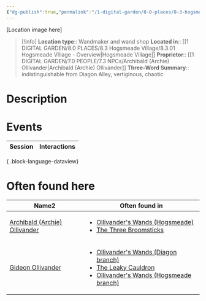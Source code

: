 ```yaml
---
{"dg-publish":true,"permalink":"/1-digital-garden/8-0-places/8-3-hogsmeade-village/8-3-27-ollivander-s-wands-hogsmeade-branch/","tags":["#place","#hogsmeade","#shop"]}
---
```


[Location image here]
>[!info]
>**Location type**::  Wandmaker and wand shop
>**Located in**:: [[1 DIGITAL GARDEN/8.0 PLACES/8.3 Hogsmeade Village/8.3.01 Hogsmeade VIllage - Overview\|Hogsmeade Village]]
>**Proprietor**:: [[1 DIGITAL GARDEN/7.0 PEOPLE/7.3 NPCs/Archibald (Archie) Ollivander\|Archibald (Archie) Ollivander]]
>**Three-Word Summary**:: indistinguishable from Diagon Alley, vertiginous, chaotic 

# Description


# Events

| Session | Interactions |
| ------- | ------------ |

{ .block-language-dataview}

# Often found here

<div><table class="dataview table-view-table"><thead class="table-view-thead"><tr class="table-view-tr-header"><th class="table-view-th"><span>Name</span><span class="dataview small-text">2</span></th><th class="table-view-th"><span>Often found in</span></th></tr></thead><tbody class="table-view-tbody"><tr><td><span><a data-tooltip-position="top" aria-label="1 DIGITAL GARDEN/7.0 PEOPLE/7.3 NPCs/Archibald (Archie) Ollivander.md" data-href="1 DIGITAL GARDEN/7.0 PEOPLE/7.3 NPCs/Archibald (Archie) Ollivander.md" href="1 DIGITAL GARDEN/7.0 PEOPLE/7.3 NPCs/Archibald (Archie) Ollivander.md" class="internal-link" target="_blank" rel="noopener nofollow">Archibald (Archie) Ollivander</a></span></td><td><ul class="dataview dataview-ul dataview-result-list-ul"><li class="dataview-result-list-li"><span><a data-tooltip-position="top" aria-label="1 DIGITAL GARDEN/8.0 PLACES/8.3 Hogsmeade Village/8.3.27 Ollivander's Wands (Hogsmeade branch).md" data-href="1 DIGITAL GARDEN/8.0 PLACES/8.3 Hogsmeade Village/8.3.27 Ollivander's Wands (Hogsmeade branch).md" href="1 DIGITAL GARDEN/8.0 PLACES/8.3 Hogsmeade Village/8.3.27 Ollivander's Wands (Hogsmeade branch).md" class="internal-link" target="_blank" rel="noopener nofollow">Ollivander's Wands (Hogsmeade)</a></span></li><li class="dataview-result-list-li"><span><a data-tooltip-position="top" aria-label="1 DIGITAL GARDEN/8.0 PLACES/8.3 Hogsmeade Village/8.3.11 The Three Broomsticks.md" data-href="1 DIGITAL GARDEN/8.0 PLACES/8.3 Hogsmeade Village/8.3.11 The Three Broomsticks.md" href="1 DIGITAL GARDEN/8.0 PLACES/8.3 Hogsmeade Village/8.3.11 The Three Broomsticks.md" class="internal-link" target="_blank" rel="noopener nofollow">The Three Broomsticks</a></span></li></ul></td></tr><tr><td><span><a data-tooltip-position="top" aria-label="1 DIGITAL GARDEN/7.0 PEOPLE/7.3 NPCs/Gideon Ollivander.md" data-href="1 DIGITAL GARDEN/7.0 PEOPLE/7.3 NPCs/Gideon Ollivander.md" href="1 DIGITAL GARDEN/7.0 PEOPLE/7.3 NPCs/Gideon Ollivander.md" class="internal-link" target="_blank" rel="noopener nofollow">Gideon Ollivander</a></span></td><td><ul class="dataview dataview-ul dataview-result-list-ul"><li class="dataview-result-list-li"><span><a data-tooltip-position="top" aria-label="1 DIGITAL GARDEN/8.0 PLACES/8.1 Diagon Alley/8.1.11 Ollivander's Wands, Diagon branch.md" data-href="1 DIGITAL GARDEN/8.0 PLACES/8.1 Diagon Alley/8.1.11 Ollivander's Wands, Diagon branch.md" href="1 DIGITAL GARDEN/8.0 PLACES/8.1 Diagon Alley/8.1.11 Ollivander's Wands, Diagon branch.md" class="internal-link" target="_blank" rel="noopener nofollow">Ollivander's Wands (Diagon branch)</a></span></li><li class="dataview-result-list-li"><span><a data-tooltip-position="top" aria-label="1 DIGITAL GARDEN/8.0 PLACES/8.1 Diagon Alley/8.1.01 The Leaky Cauldron.md" data-href="1 DIGITAL GARDEN/8.0 PLACES/8.1 Diagon Alley/8.1.01 The Leaky Cauldron.md" href="1 DIGITAL GARDEN/8.0 PLACES/8.1 Diagon Alley/8.1.01 The Leaky Cauldron.md" class="internal-link" target="_blank" rel="noopener nofollow">The Leaky Cauldron</a></span></li><li class="dataview-result-list-li"><span><a data-tooltip-position="top" aria-label="1 DIGITAL GARDEN/8.0 PLACES/8.3 Hogsmeade Village/8.3.27 Ollivander's Wands (Hogsmeade branch).md" data-href="1 DIGITAL GARDEN/8.0 PLACES/8.3 Hogsmeade Village/8.3.27 Ollivander's Wands (Hogsmeade branch).md" href="1 DIGITAL GARDEN/8.0 PLACES/8.3 Hogsmeade Village/8.3.27 Ollivander's Wands (Hogsmeade branch).md" class="internal-link" target="_blank" rel="noopener nofollow">Ollivander's Wands (Hogsmeade branch)</a></span></li></ul></td></tr></tbody></table></div>

